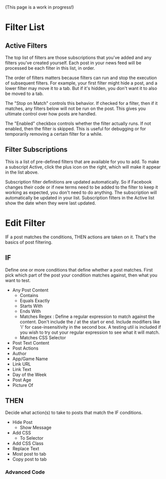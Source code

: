(This page is a work in progress!)

<h1 id="filter-list">Filter List</h1>

## Active Filters

The top list of filters are those subscriptions that you've added and any filters you've created yourself. Each post in your news feed will be processed be each filter in this list, in order. 

The order of filters matters because filters can run and stop the execution of subsequent filters. For example, your first filter might hide a post, and a lower filter may move it to a tab. But if it's hidden, you don't want it to also be moved to a tab.

The "Stop on Match" controls this behavior. If checked for a filter, then if it matches, any filters below will not be run on the post. This gives you ultimate control over how posts are handled.

The "Enabled" checkbox controls whether the filter actually runs. If not enabled, then the filter is skipped. This is useful for debugging or for temporarily removing a certain filter for a while.

## Filter Subscriptions

This is a list of pre-defined filters that are available for you to add. To make a subscript Active, click the plus icon on the right, which will make it appear in the list above.

Subscription filter definitions are updated automatically. So if Facebook changes their code or if new terms need to be added to the filter to keep it working as expected, you don't need to do anything. The subscription will automatically be updated in your list. Subscription filters in the Active list show the date when they were last updated.

<h1 id="edit-filter">Edit Filter</h1>

IF a post matches the conditions, THEN actions are taken on it. That's the basics of post filtering.

## IF

Define one or more conditions that define whether a post matches. First pick which part of the post your condition matches against, then what you want to test.

 - Any Post Content
   - Contains
   - Equals Exactly
   - Starts With
   - Ends With
   - Matches Regex : Define a regular expression to match against the content. Don't include the / at the start or end. Include modifiers like 'i' for case-insensitivity in the second box. A testing util is included if you wish to try out your regular expression to see what it will match.
   - Matches CSS Selector
 - Post Text Content
 - Post Actions
 - Author
 - App/Game Name
 - Link URL
 - Link Text
 - Day of the Week
 - Post Age
 - Picture Of

## THEN

Decide what action(s) to take to posts that match the IF conditions.

 - Hide Post
   - Show Message
 - Add CSS
   - To Selector
 - Add CSS Class
 - Replace Text
 - Most post to tab
 - Copy post to tab

### Advanced Code


